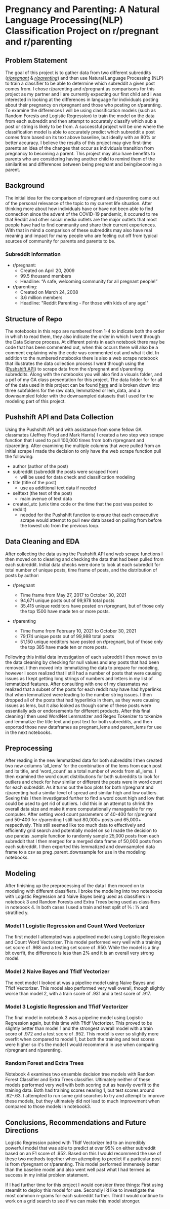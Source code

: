 # Pregnancy and Parenting: A Natural Language Processing(NLP) Classification Project on r/pregnant and r/parenting

## Problem Statement
The goal of this project is to gather data from two different subreddits ([*r/pregnant*](https://www.reddit.com/r/Parenting/) & [*r/parenting*](https://www.reddit.com/r/pregnant/)) and then use Natural Language Processing (NLP) to train a classifier to be able to determine which subreddit a given post comes from. I chose r/parenting and r/pregnant as comparisons for this project as my partner and I are currently expecting our first child and I was interested in looking at the differences in language for individuals posting about their pregnancy on r/pregnant and those who posting on r/parenting. To examine the differences I will be using classification models (such as Random Forests and Logistic Regression) to train the model on the data from each subreddit and then attempt to accurately classify which sub a post or string is likely to be from. A successful project will be one where the classification model is able to accurately predict which subreddit a post comes from based on its text above baseline, but ideally with an 80% or better accuracy. I believe the results of this project may give first-time parents an idea of the changes that occur as individuals transition from pregnancy to becoming a parent. This project may also have benefits to parents who are considering having another child to remind them of the similarities and differences between being pregnant and being/becoming a parent.

## Background
The initial idea for the comparison of r/pregnant and r/parenting came out of the personal relevance of the topic to my current life situation. After thinking more about how individuals have or have not been able to find connection since the advent of the COVID-19 pandemic, it occured to me that Reddit and other social media outlets are the major outlets that most people have had to find community and share their current experiences. With that in mind a comparison of these subreddits may also have real meaning and impact for many people who are feeling cut off from typical sources of community for parents and parents to be.

### Subreddit Information
* r/pregnant:
	* Created on April 20, 2009
	* 99.5 thousand members
	* Headline: “A safe, welcoming community for all pregnant people!”
* r/parenting:
	* Created on March 24, 2008
	* 3.6 million members
	* Headline: "Reddit Parenting - For those with kids of any age!"

## Structure of Repo
The notebooks in this repo are numbered from 1-4 to indicate both the order in which to read them, they also indicate the order in which I went through the Data Science process. At different points in each notebook there may be code that has been commented out, when this occurs there will also be a comment explaining why the code was commented out and what it did. In addition to the numbered notebooks there is also a web scrape notebook that illustrates the data collection process I went through using the ([Pushshift API](https://github.com/pushshift/api)) to scrape data from the r/pregnant and r/parenting subreddits. Along with the notebooks you will also find a visuals folder, and a pdf of my GA class presentation for this project. The data folder for for all of the data used in this project can be found [here](https://drive.google.com/drive/folders/1jTaAQyCF7J2xsVsBQNUOKwfzB9Xv3Qtp?usp=sharing) and is broken down into three subfolders for the raw data, lemmatized or lem_data, and a downsampled folder with the downsampled datasets that I used for the modeling part of this project.

## Pushshift API and Data Collection
Using the Pushshift API and with assistance from some fellow GA classmates (Jeffrey Floyd and Mark Harris) I created a two step web scrape function that I used to pull 100,000 times from both r/pregnant and r/parenting. After examining the multiple columns that were pulled from an initial scrape I made the decision to only have the web scrape function pull the following:
* author (author of the post)
* subreddit (subreddit the posts were scraped from) 
    * will be used for data check and classification modeling
* title (title of the post)
    * use as additional text data if needed
* selftext (the text of the post)
    * main avenue of text data
* created_utc (unix time code or the time that the post was posted to reddit)
    * needed for the Pushshift function to ensure that each consecutive scrape would attempt to pull new data based on pulling from before the lowest utc from the previous loop.

## Data Cleaning and EDA
After  collecting the data using the Pushshift API and web scrape functions I then moved on to cleaning and checking the data that had been pulled from each subreddit. Initial data checks were done to look at each subreddit for total number of unique posts, time frame of posts, and the distribution of posts by author:
* r/pregnant
	* Time frame from May 27, 2017 to October 30, 2021
	* 94,671 unique posts out of 99,978 total posts
	* 35,415 unique redditors have posted on r/pregnant, but of those only the top 1500 have made ten or more posts.

* r/parenting
	* Time frame from February 10, 2021 to October 30, 2021
	* 79,174 unique posts out of 99,988 total posts
	* 51,150 unique redditors have posted on r/pregnant, but of those only the top 385 have made ten or more posts.

Following this initial data investigation of each subreddit I then moved on to the data cleaning by checking for null values and any posts that had been removed. I then moved into lemmatizing the data to prepare for modeling, however I soon realized that I still had a number of posts that were causing issues as I kept getting long strings of numbers and letters in my list of lemmatized features. After consulting with one of my classmates we realized that a subset of the posts for each reddit may have had hyperlinks that when lemmatized were leading to the number string issues. I then dropped all of the posts that had hyperlinks in them, as they were causing issues as lems, but it also looked as though some of these posts were essentially ads or endorsements for different products. After this final cleaning I then used WordNet Lemmatizer and Regex Tokenizer to tokenize and lemmatize the title text and post text for both subreddits, and then exported those new dataframes as pregnant_lems and parent_lems for use in the next notebooks.

## Preprocessing
After reading in the new lemmatized data for both subreddits I then created two new columns ‘all_lems’ for the combination of the lems from each post and its title, and ‘word_count’ as a total number of words from all_lems. I then examined the word count distributions for both subreddits to look for outliers and check for how similar or different the posts were in word count for each subreddit. As it turns out the box plots for both r/pregnant and r/parenting had a similar level of spread and similar high and low outliers. Seeing this I then investigated further to find a word count high and low that could be used to get rid of outliers. I did this in an attempt to shrink the overall data size and make it more computationally manageable for my computer. After setting word count parameters of 40-400 for r/pregnant and 50-400 for r/parenting I still had 80,000+ posts and 65,000+ respectively. This still seemed like too much data to effectively and efficiently grid search and potentially model on so I made the decision to use pandas .sample function to randomly sample 25,000 posts from each subreddit that I then merged for a merged data frame of 50,000 posts from each subreddit. I then exported this lemmatized and downsampled data frame to a csv as preg_parent_downsample for use in the modeling notebooks.

## Modeling
After  finishing up the preprocessing of the data I then moved on to modeling with different classifiers. I broke the modeling into two notebooks with Logistic Regression and Naive Bayes being used as classifiers in notebook 3 and Random Forests and Extra Trees being used as classifiers in notebook 4. In both cases I used a train and test split of ⅔ : ⅓ and stratified y.

### Model 1 Logistic Regression and Count Word Vectorizer
The first model I attempted was a pipelined model using Logistic Regression and Count Word Vectorizer. This model performed very well with a training set score of .968 and a testing set score of .950. While the model is a tiny bit overfit, the difference is less than 2% and it is an overall very strong model.

### Model 2 Naive Bayes and Tfidf Vectorizer
The next model I looked at was a pipeline model using Naive Bayes and Tfidf Vectorizer. This model also performed very well overall, though slightly worse than model 2, with a train score of .931 and a test score of .917.

### Model 3 Logistic Regression and Tfidf Vectorizer
The final model in notebook 3 was a pipeline model using Logistic Regression again, but this time with Tfidf Vectorizer. This proved to be slightly better than model 1 and the strongest overall model with a train score of .972 and a test score of .952. This model is ever so slightly more overfit when compared to model 1, but both the training and test scores were higher so it's the model I would recommend in use when comparing r/pregnant and r/parenting.

### Random Forest and Extra Trees 
Notebook 4 examines two ensemble decision tree models with Random Forest Classifier and Extra Trees classifier. Ultimately neither of these models performed very well with both scoring out as heavily overfit to the training data. Both had training scores nearing 1, but test scores around .62-.63. I attempted to run some grid searches to try and attempt to improve these models, but they ultimately did not lead to much improvement when compared to those models in notebook3.

## Conclusions, Recommendations and Future Directions
Logistic Regression paired with Tfidf Vectorizer led to an incredibly powerful model that was able to predict at over 95% on either subreddit based on an F1 score of .952. Based on this I would recommend the use of these two methods together when attempting to predict if a particular post is from r/pregnant or r/parenting. This model performed immensely better than the baseline model and also went well past what I had termed as success in my initial problem statement.

If I had further time for this project I would consider three things: First using steamlit to deploy this model for use. Secondly I’d like to investigate the most common n-grams for each subreddit further. Third I would continue to work on a grid search to see if we can make this model stronger.

